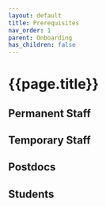 ```yaml
---
layout: default
title: Prerequisites
nav_order: 1
parent: Onboarding
has_children: false
---
```


# {{page.title}}

## Permanent Staff

## Temporary Staff

## Postdocs

## Students

